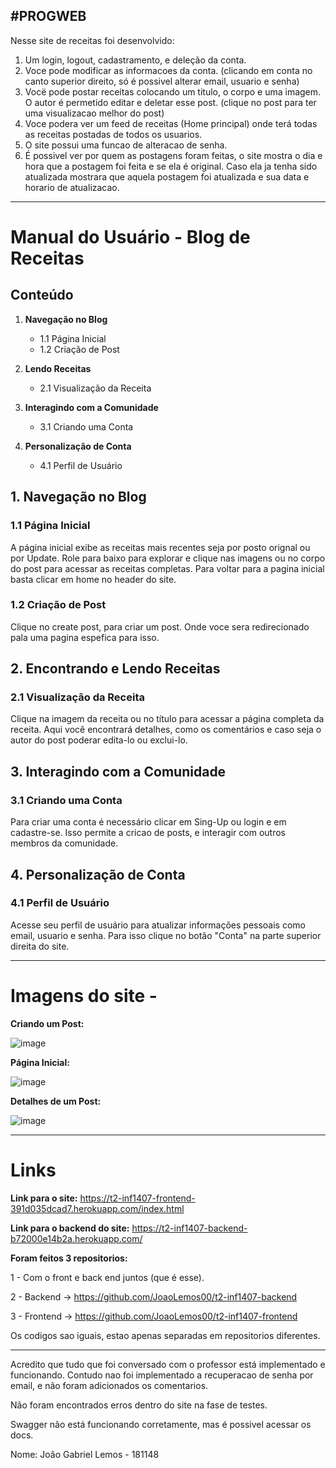 #PROGWEB
-----------------------------------------------------------------------------------------------------------------------------------------------------------------------------------------------------------------------------------------------

Nesse site de receitas foi desenvolvido:

  1. Um login, logout, cadastramento, e deleção da conta.
  2. Voce pode modificar as informacoes da conta. (clicando em conta no canto superior direito, só é possivel alterar email, usuario e senha)
  3. Vocë pode postar receitas colocando um titulo, o corpo e uma imagem. O autor é permetido editar e deletar esse post. (clique no post para ter uma visualizacao melhor do post)
  4. Voce podera ver um feed de receitas (Home principal) onde terá todas as receitas postadas de todos os usuarios.
  5. O site possui uma funcao de alteracao de senha.
  6. É possivel ver por quem as postagens foram feitas, o site mostra o dia e hora que a postagem foi feita e se ela é original. Caso ela ja tenha sido atualizada mostrara que aquela postagem foi atualizada e sua data e horario de atualizacao.


-----------------------------------------------------------------------------------------------------------------------------------------------------------------------------------------------------------------------------------------------

# Manual do Usuário - Blog de Receitas

## Conteúdo

1. **Navegação no Blog**
   - 1.1 Página Inicial
   - 1.2 Criação de Post

2. **Lendo Receitas**
   - 2.1 Visualização da Receita

3. **Interagindo com a Comunidade**
   - 3.1 Criando uma Conta

4. **Personalização de Conta**
   - 4.1 Perfil de Usuário

## 1. Navegação no Blog

### 1.1 Página Inicial

A página inicial exibe as receitas mais recentes seja por posto orignal ou por Update. Role para baixo para explorar e clique nas imagens ou no corpo do post para acessar as receitas completas.
Para voltar para a pagina inicial basta clicar em home no header do site.

### 1.2 Criação de Post

Clique no create post, para criar um post. Onde voce sera redirecionado pala uma pagina espefica para isso.

## 2. Encontrando e Lendo Receitas

### 2.1 Visualização da Receita

Clique na imagem da receita ou no título para acessar a página completa da receita. Aqui você encontrará detalhes, como os comentários e caso seja o autor do post poderar edita-lo ou exclui-lo.

## 3. Interagindo com a Comunidade

### 3.1 Criando uma Conta

Para criar uma conta é necessário clicar em Sing-Up ou login e em cadastre-se. Isso permite a cricao de posts, e interagir com outros membros da comunidade.

## 4. Personalização de Conta

### 4.1 Perfil de Usuário

Acesse seu perfil de usuário para atualizar informações pessoais como email, usuario e senha. Para isso clique no botão "Conta" na parte superior direita do site.

-----------------------------------------------------------------------------------------------------------------------------------------------------------------------------------------------------------------------------------------------
# Imagens do site - 

**Criando um Post:**

![image](https://github.com/JoaoLemos00/INF1407-T2/assets/113486063/fb1aa068-d5cf-4d95-8e0f-15e19ae503e1)

**Página Inicial:**

![image](https://github.com/JoaoLemos00/INF1407-T2/assets/113486063/4bc2b312-f136-46b9-acaa-47a836503bcb)

**Detalhes de um Post:**

![image](https://github.com/JoaoLemos00/INF1407-T2/assets/113486063/5e01aad8-c36b-4767-b768-812625576edb)


-----------------------------------------------------------------------------------------------------------------------------------------------------------------------------------------------------------------------------------------------
# Links

**Link para o site:** https://t2-inf1407-frontend-391d035dcad7.herokuapp.com/index.html

**Link para o backend do site:** https://t2-inf1407-backend-b72000e14b2a.herokuapp.com/

**Foram feitos 3 repositorios:**

1 - Com o front e back end juntos (que é esse).

2 - Backend -> https://github.com/JoaoLemos00/t2-inf1407-backend

3 - Frontend -> https://github.com/JoaoLemos00/t2-inf1407-frontend

Os codigos sao iguais, estao apenas separadas em repositorios diferentes.

-----------------------------------------------------------------------------------------------------------------------------------------------------------------------------------------------------------------------------------------------

Acredito que tudo que foi conversado com o professor está implementado e funcionando. Contudo nao foi implementado a recuperacao de senha por email, e não foram adicionados os comentarios.

Não foram encontrados erros dentro do site na fase de testes.

Swagger não está funcionando corretamente, mas é possivel acessar os docs.


Nome:
João Gabriel Lemos - 181148


